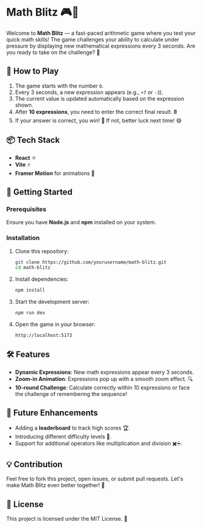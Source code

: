 # Math Blitz 🎮🧮

Welcome to **Math Blitz** — a fast-paced arithmetic game where you test your quick math skills! The game challenges your ability to calculate under pressure by displaying new mathematical expressions every 3 seconds. Are you ready to take on the challenge? 🚀

## 🎯 How to Play
1. The game starts with the number `0`.
2. Every 3 seconds, a new expression appears (e.g., `+7` or `-3`).
3. The current value is updated automatically based on the expression shown.
4. After **10 expressions**, you need to enter the correct final result. 🖩
5. If your answer is correct, you win! 🎉 If not, better luck next time! 😅

## 📦 Tech Stack
- **React** ⚛️
- **Vite** ⚡
- **Framer Motion** for animations 🎨

## 🚀 Getting Started

### Prerequisites
Ensure you have **Node.js** and **npm** installed on your system.

### Installation
1. Clone this repository:
   ```bash
   git clone https://github.com/yourusername/math-blitz.git
   cd math-blitz
   ```
2. Install dependencies:
   ```bash
   npm install
   ```
3. Start the development server:
   ```bash
   npm run dev
   ```
4. Open the game in your browser:
   ```
   http://localhost:5173
   ```

## 🛠️ Features
- **Dynamic Expressions**: New math expressions appear every 3 seconds.
- **Zoom-in Animation**: Expressions pop up with a smooth zoom effect. 🔍
- **10-round Challenge**: Calculate correctly within 10 expressions or face the challenge of remembering the sequence!

## 🤔 Future Enhancements
- Adding a **leaderboard** to track high scores 🏆.
- Introducing different difficulty levels 🌟.
- Support for additional operators like multiplication and division ✖️➗.

## 💡 Contribution
Feel free to fork this project, open issues, or submit pull requests. Let's make Math Blitz even better together! 🤝

## 📄 License
This project is licensed under the MIT License. 📜
